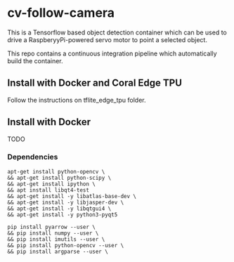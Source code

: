 # cv-follow-camera
This is a Tensorflow based object detection container which can be used to drive a RaspberyyPi-powered servo motor to point a selected object. 

This repo contains a continuous integration pipeline which automatically build the container.

## Install with Docker and Coral Edge TPU

Follow the instructions on tflite_edge_tpu folder.

## Install with Docker 
TODO

### Dependencies

```console
apt-get install python-opencv \
&& apt-get install python-scipy \
&& apt-get install ipython \
&& apt install libqt4-test
&& apt-get install -y libatlas-base-dev \
&& apt-get install -y libjasper-dev \
&& apt-get install -y libqtgui4 \
&& apt-get install -y python3-pyqt5
```

```console
pip install pyarrow --user \
&& pip install numpy --user \ 
&& pip install imutils --user \
&& pip install python-opencv --user \
&& pip install argparse --user \ 
```
